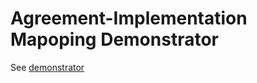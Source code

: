 # Agreement-Implementation Mapoping Demonstrator

See [demonstrator](https://peacerep.github.io/agreement-report-mapping/)
